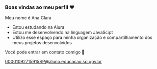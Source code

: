 ### Boas vindas ao meu perfil ❤️

Meu nome é Ana Clara

- Estou estudando na Alura
- Estou me desenvolvendo na linguagem JavaScipt
- Utilizo esse espaço para minha organização e compartilhamento dos meus projetos desenvolvidos

Você pode entrar em contato comigo 📧

00001092715915SP@aluno.educacao.sp.gov.br
